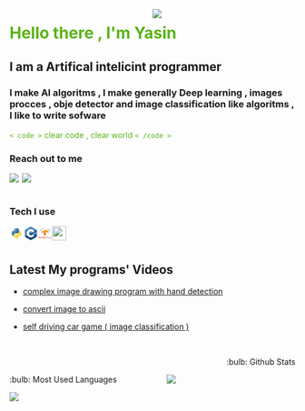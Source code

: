 <img
    position="right"
    src="https://media2.giphy.com/media/bGgsc5mWoryfgKBx1u/200w.webp?cid=ecf05e47qfawh651v3e8sjk13sn295xviceft7kwql2esth8&rid=200w.webp&ct=g"
    preload="auto"
    width="50%"
    heigth="200"
    align="right">
  </img>

<h1 style="font-weight:bold;"><font color="#5BB318"> Hello there , I'm Yasin </font></h1>

##  I am  a Artifical intelicint programmer

### I make AI algoritms , I make generally Deep learning , images procces , obje detector and image classification like algoritms , I like to write sofware

<font color="#5BB318"> `< code >`  clear code , clear world `< /code >` </font>

### Reach out to me


[<img  width="22" src="https://media-exp1.licdn.com/dms/image/C560BAQHaVYd13rRz3A/company-logo_100_100/0/1638831589865?e=2147483647&v=beta&t=fi3iyTgSAogCMgSmAy_DeyogJxzo38RVBK0mcEuSpc8" align="left" />][linkedin]
[<img  width="22" src="https://upload.wikimedia.org/wikipedia/commons/thumb/9/95/Instagram_logo_2022.svg/150px-Instagram_logo_2022.svg.png" align="left" />][youtube]

<br />
<br />

### Tech I use

<img align="left"  src="https://raw.githubusercontent.com/github/explore/80688e429a7d4ef2fca1e82350fe8e3517d3494d/topics/python/python.png" width="25" height="25" />
<img align="left" src="https://raw.githubusercontent.com/github/explore/180320cffc25f4ed1bbdfd33d4db3a66eeeeb358/topics/cpp/cpp.png" width="25" height="25" />
<img align="left" src="https://raw.githubusercontent.com/github/explore/80688e429a7d4ef2fca1e82350fe8e3517d3494d/topics/tensorflow/tensorflow.png" width="25" height="25" />
<img align="left" src="https://avatars.githubusercontent.com/u/97764156?v=10" width="25" height="25" />

<br />
<br />


## Latest My programs' Videos

<!-- YOUTUBE:START -->
- [complex image  drawing program with hand detection](https://www.linkedin.com/feed/update/urn:li:activity:6915757791588593664/)

- [convert image to ascii](https://www.linkedin.com/feed/update/urn:li:activity:6955496752086953984/)
- [self driving car game &lpar; image classification &rpar;](https://www.linkedin.com/feed/update/urn:li:activity:6944356950297972737/)


<br />

<p align="right">:bulb: Github Stats</p>
<img align="right" width="45%" src="https://github-readme-stats.vercel.app/api?username=yasin624&theme=radical" >

<p align="left">:bulb:  Most Used Languages</p>
<img align="left" width="45%" src="https://github-readme-stats.vercel.app/api/top-langs/?username=yasin624&layout=compact" >

[youtube]: https://www.youtube.com/c/codingwithdidem
[twitter]: https://twitter.com/DidemKkkaraasl1
[linkedin]: https://www.linkedin.com/in/didem-k%C3%BCc%C3%BCkkaraaslan-2a2a23140/
